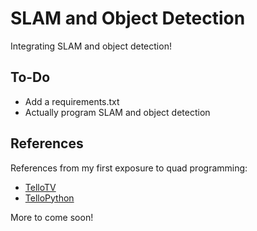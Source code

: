 # SLAM and Object Detection

Integrating SLAM and object detection! 

## To-Do
- Add a requirements.txt
- Actually program SLAM and object detection

## References
References from my first exposure to quad programming:
- [TelloTV](https://github.com/Jabrils/TelloTV)
- [TelloPython](https://github.com/dji-sdk/Tello-Python)

More to come soon!
